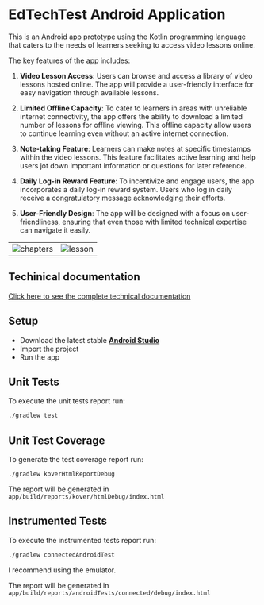 # EdTechTest Android Application

This is an Android app prototype using the Kotlin programming language that caters to the needs of learners seeking to access video lessons online.

The key features of the app includes:

1. **Video Lesson Access**: Users can browse and access a library of video lessons hosted online. The app will provide a user-friendly interface for easy navigation through available lessons.

2. **Limited Offline Capacity**: To cater to learners in areas with unreliable internet connectivity, the app offers the ability to download a limited number of lessons for offline viewing. This offline capacity allow users to continue learning even without an active internet connection.

3. **Note-taking Feature**: Learners can make notes at specific timestamps within the video lessons. This feature facilitates active learning and help users jot down important information or questions for later reference.

4. **Daily Log-in Reward Feature**: To incentivize and engage users, the app incorporates a daily log-in reward system. Users who log in daily receive a congratulatory message acknowledging their efforts.

5. **User-Friendly Design**: The app will be designed with a focus on user-friendliness, ensuring that even those with limited technical expertise can navigate it easily.

| | |
| --- | --- |
| ![chapters](https://ik.imagekit.io/lhpsfdvnd/Screenshot_2023-10-04-00-13-16-18_e9003ef0eea51102663529086d1a8477.jpg?updatedAt=1696379387543) | ![lesson](https://ik.imagekit.io/lhpsfdvnd/Screenshot_2023-10-04-00-13-57-18_e9003ef0eea51102663529086d1a8477.jpg?updatedAt=1696379293583) |

## Techinical documentation

[Click here to see the complete technical documentation](https://cristiano-madeira.notion.site/EdTech-Application-Prototype-c50ebe115ee54172b3a62aa8ff3639fa?pvs=74)

## Setup

- Download the latest stable [**Android Studio**](https://developer.android.com/studio)
- Import the project
- Run the app

## Unit Tests

To execute the unit tests report run:
```bash
./gradlew test
```
## Unit Test Coverage

To generate the test coverage report run:
```bash
./gradlew koverHtmlReportDebug
```
The report will be generated in `app/build/reports/kover/htmlDebug/index.html`

## Instrumented Tests

To execute the instrumented tests report run:
```bash
./gradlew connectedAndroidTest
```
I recommend using the emulator.

The report will be generated in `app/build/reports/androidTests/connected/debug/index.html`
